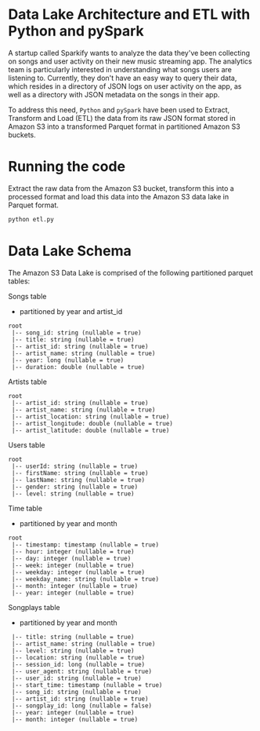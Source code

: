 # Data Lake Architecture and ETL with Python and pySpark

A startup called Sparkify wants to analyze the data they've been collecting on songs and user activity on their new music streaming app. The analytics team is particularly interested in understanding what songs users are listening to. Currently, they don't have an easy way to query their data, which resides in a directory of JSON logs on user activity on the app, as well as a directory with JSON metadata on the songs in their app. 

To address this need, `Python` and `pySpark` have been used to Extract, Transform and Load (ETL) the data from its raw JSON format stored in Amazon S3 into a transformed Parquet format in partitioned Amazon S3 buckets.

# Running the code

Extract the raw data from the Amazon S3 bucket, transform this into a processed format and load this data into the Amazon S3 data lake in Parquet format.
```bash
python etl.py
``` 

# Data Lake Schema
The Amazon S3 Data Lake is comprised of the following partitioned parquet tables:

Songs table 
- partitioned by year and artist_id
```
root
 |-- song_id: string (nullable = true)
 |-- title: string (nullable = true)
 |-- artist_id: string (nullable = true)
 |-- artist_name: string (nullable = true)
 |-- year: long (nullable = true)
 |-- duration: double (nullable = true)
```

Artists table                                              
```
root
 |-- artist_id: string (nullable = true)
 |-- artist_name: string (nullable = true)
 |-- artist_location: string (nullable = true)
 |-- artist_longitude: double (nullable = true)
 |-- artist_latitude: double (nullable = true)
```

Users table                                           
```
root
 |-- userId: string (nullable = true)
 |-- firstName: string (nullable = true)
 |-- lastName: string (nullable = true)
 |-- gender: string (nullable = true)
 |-- level: string (nullable = true)
```

Time table 
- partitioned by year and month
```
root
 |-- timestamp: timestamp (nullable = true)
 |-- hour: integer (nullable = true)
 |-- day: integer (nullable = true)
 |-- week: integer (nullable = true)
 |-- weekday: integer (nullable = true)
 |-- weekday_name: string (nullable = true)
 |-- month: integer (nullable = true)
 |-- year: integer (nullable = true)
```

Songplays table 
- partitioned by year and month
```root
 |-- title: string (nullable = true)
 |-- artist_name: string (nullable = true)
 |-- level: string (nullable = true)
 |-- location: string (nullable = true)
 |-- session_id: long (nullable = true)
 |-- user_agent: string (nullable = true)
 |-- user_id: string (nullable = true)
 |-- start_time: timestamp (nullable = true)
 |-- song_id: string (nullable = true)
 |-- artist_id: string (nullable = true)
 |-- songplay_id: long (nullable = false)
 |-- year: integer (nullable = true)
 |-- month: integer (nullable = true)
```
